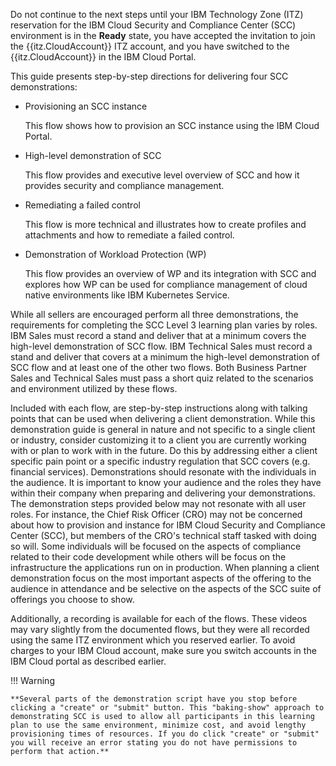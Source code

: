 Do not continue to the next steps until your IBM Technology Zone (ITZ) reservation for the IBM Cloud Security and Compliance Center (SCC) environment is in the **Ready** state, you have accepted the invitation to join the {{itz.CloudAccount}} ITZ account, and you have switched to the {{itz.CloudAccount}} in the IBM Cloud Portal.

This guide presents step-by-step directions for delivering four SCC demonstrations:
  
  - Provisioning an SCC instance 
    
    This flow shows how to provision an SCC instance using the IBM Cloud Portal.
  
  - High-level demonstration of SCC
    
    This flow provides and executive level overview of SCC and how it provides security and compliance management.      

  - Remediating a failed control
    
    This flow is more technical and illustrates how to create profiles and attachments and how to remediate a failed control.    
    
  - Demonstration of Workload Protection (WP)
    
    This flow provides an overview of WP and its integration with SCC and explores how WP can be used for compliance management of cloud native environments like IBM Kubernetes Service.

While all sellers are encouraged perform all three demonstrations, the requirements for completing the SCC Level 3 learning plan varies by roles. IBM Sales must record a stand and deliver that at a minimum covers the high-level demonstration of SCC flow. IBM Technical Sales must record a stand and deliver that covers at a minimum the high-level demonstration of SCC flow and at least one of the other two flows. Both Business Partner Sales and Technical Sales must pass a short quiz related to the scenarios and environment utilized by these flows.

Included with each flow, are step-by-step instructions along with talking points that can be used when delivering a client demonstration. While this demonstration guide is general in nature and not specific to a single client or industry, consider customizing it to a client you are currently working with or plan to work with in the future. Do this by addressing either a client specific pain point or a specific industry regulation that SCC covers (e.g. financial services). Demonstrations should resonate with the individuals in the audience. It is important to know your audience and the roles they have within their company when preparing and delivering your demonstrations. The demonstration steps provided below may not resonate with all user roles. For instance, the Chief Risk Officer (CRO) may not be concerned about how to provision and instance for IBM Cloud Security and Compliance Center (SCC), but members of the CRO's technical staff tasked with doing so will. Some individuals will be focused on the aspects of compliance related to their code development while others will be focus on the infrastructure the applications run on in production. When planning a client demonstration focus on the most important aspects of the offering to the audience in attendance and be selective on the aspects of the SCC suite of offerings you choose to show.

Additionally, a recording is available for each of the flows. These videos may vary slightly from the documented flows, but they were all recorded using the same ITZ environment which you reserved earlier. To avoid charges to your IBM Cloud account, make sure you switch accounts in the IBM Cloud portal as described earlier.

!!! Warning 

    **Several parts of the demonstration script have you stop before clicking a "create" or "submit" button. This "baking-show" approach to demonstrating SCC is used to allow all participants in this learning plan to use the same environment, minimize cost, and avoid lengthy provisioning times of resources. If you do click "create" or "submit" you will receive an error stating you do not have permissions to perform that action.**
